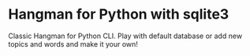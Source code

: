 # Hangman for Python with sqlite3

Classic Hangman for Python CLI. 
Play with default database or add new topics and words and make it your own!
